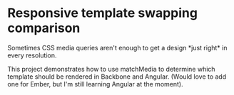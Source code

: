 # Responsive template swapping comparison

Sometimes CSS media queries aren't enough to get a design \*just right\* in every resolution. 

This project demonstrates how to use matchMedia to determine which template should be rendered in Backbone and Angular. (Would love to add one for Ember, but I'm still learning Angular at the moment).  